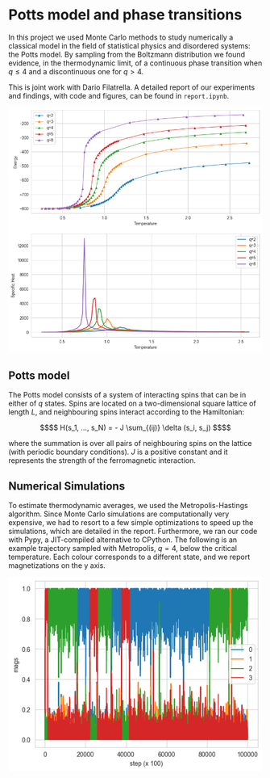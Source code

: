 # Potts model and phase transitions

In this project we used Monte Carlo methods to study numerically a classical model in the field of statistical physics and disordered systems: the Potts model. By sampling from the Boltzmann distribution we found evidence, in the thermodynamic limit, of a continuous phase transition when $q \le 4$ and a discontinuous one for $q > 4$.

This is joint work with Dario Filatrella. A detailed report of our experiments and findings, with code and figures, can be found in `report.ipynb`.

![](https://github.com/MattiaSC01/Potts-model-and-phase-transitions/blob/main/figures_readme/energy-and_specific_heat.png)

## Potts model

The Potts model consists of a system of interacting spins that can be in either of $q$ states. Spins are located on a two-dimensional square lattice of length $L$, and neighbouring spins interact according to the Hamiltonian:
```math
$$ H(s_1, ..., s_N) = - J \sum_{(ij)} \delta (s_i, s_j) $$
```
where the summation is over all pairs of neighbouring spins on the lattice (with periodic boundary conditions). $J$ is a positive constant and it represents the strength of the ferromagnetic interaction.

## Numerical Simulations

To estimate thermodynamic averages, we used the Metropolis-Hastings algorithm. Since Monte Carlo simulations are computationally very expensive, we had to resort to a few simple optimizations to speed up the simulations, which are detailed in the report. Furthermore, we ran our code with Pypy, a JIT-compiled alternative to CPython. The following is an example trajectory sampled with Metropolis, $q = 4$, below the critical temperature. Each colour corresponds to a different state, and we report magnetizations on the y axis.

![](https://github.com/MattiaSC01/Potts-model-and-phase-transitions/blob/main/figures_readme/dynamics.png)
